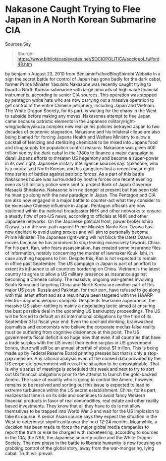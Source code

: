 # Nakasone Caught Trying to Flee Japan in A North Korean Submarine CIA 
Sources Say

> Source: https://www.bibliotecapleyades.net/SOCIOPOLITICA/sociopol_fulford48.htm

by benjamin
August 23, 2010
from
BenjaminFulfordBlogShinobi Website
In a sign the secret battle for control of Japan has gone badly for the dark
cabal, former Prime Minister Yasuhiro Nakasone was recently caught trying to
board a North Korean submarine with large amounts of high value financial
instruments, according to senior CIA sources.
This operation was stopped by
pentagon white hats who are now carrying out a massive operation to get
control of the entire Chinese periphery, including Japan and Vietnam. The
White Dragon Society, for its part, is waiting for the chaos in the West to
subside before making any moves.
Nakasones attempt to flee Japan came because patriotic elements in the
Japanese military/right-wing/police/yakuza complex now realize his policies
betrayed Japan to two decades of economic stagnation. Nakasone and his
trilateral clique are also being blamed for forcing Japans Health and
Welfare Ministry to allow a cocktail of femizing and sterilizing chemicals
to be mixed into Japans food and drug supply for population control
reasons.
Nakasone was given 400 trillion yen by the dark cabal in the 1980s to
finance a major campaign to derail Japans efforts to threaten US hegemony
and become a super-power in its own right, Japanese military intelligence
sources say.
Nakasone, who is a naturalized North Korean, and his gangsters
lost a recent major night-time series of battles against patriotic forces.
As a part of this battle Nakasones house was surrounded by hostile forces
one recent evening even as US military police were sent to protect Bank of
Japan Governor Masaaki Shirakawa.
Nakasone is in no danger at present but
has been told he must go along with the new paradigm in Japan.
The Pentagon and CIA are also now engaged in a major battle to counter-act
what they consider to be excessive Chinese influence in Japan. Pentagon
officials are now stationed within the national broadcaster NHK and other
networks to ensure a steady flow of pro-US news, according to officials at
NHK and other Japanese networks.
On the Japanese political front, power broker Ichiro Ozawa is on the
war-path against Prime Minister Naoto Kan.
Ozawa has now decided to avoid
using proxies and will aim to personally become Prime Minister. The Japanese
right-wing will not block the latest Ozawa moves because he has promised to
stop leaning excessively towards China. For his part, Kan, who fears
assassination, has created some insurance files of information, notably
concerning the murder of lawmaker Kouki Ishi, in case anything happens to
him. Despite this, Kan is not expected to remain in office past September.
The US campaign in Japan is part of an effort to extent its influence to all
countries bordering on China. Vietnam is the latest country to agree to
allow a US military presence as insurance against becoming a Chinese colony.
The massive, ongoing war-games involving South Korea and targeting China and
North Korea are another part of this major US push.
Russia and Pakistan, for their part, have refused to go along with this
latest effort and as a result have been targeted with
the HAARP
electro-magnetic weapon complex.
Despite its fearsome appearance, the massive US saber-rattling is mainly a
negotiating tactic aimed at ensuring the best possible deal in the upcoming
US bankruptcy proceedings. The US will be forced to default on its
international obligations by the time of its September 31st fiscal year end.
Even the cool-aid drinking, brainwashed journalists and economists who
believe the corporate medias false reality must be suffering from cognitive
dissonance at this point. The US governments fiscal deficit is so huge now
that even if all countries that have a trade surplus with the US invest
their entire surplus in US government bonds, there will still be an annual
shortfall of about $1 trillion.
This is being made up by
Federal Reserve
Board printing presses but that is only a stop-gap measure. Any rational
analysis even of the cooked data provided by the US corporate government
will reveal the situation to be unsustainable.
That is why a series of meetings is scheduled this week and next to try to
sort out US financial obligations prior to the attempt to launch the
gold-backed Amero.
The issue of exactly who is going to control
the Amero,
however, remains to be resolved and sorting out this issue is expected to
lead to extreme turbulence within the US secret establishment.
China, for its part, realizes that time is on its side and continues to
avoid fancy Western financial products in favor of real commodities, real
estate and other reality based investments. They know that all they have to
do is not allow themselves to be trapped into World War 3 and wait for the
US implosion to take its course.
A senior Asian source says they expect the
situation in the West to deteriorate significantly over the next 12-24
months.
Meanwhile, a decision has been made to force the major
global media
companies to report the truth or else be charged with racketeering,
according to sources in the CIA,
the NSA, the Japanese security police and
the White Dragon Society.
The new phase in the battle to liberate humanity
is now focusing on grabbing control of the global story, away from the
war-mongering, lying cabal.
Truth will prevail.
